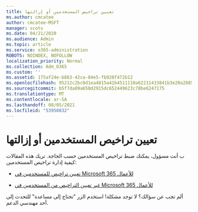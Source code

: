 ```yaml
---
title: تعيين تراخيص المستخدمين أو إزالتها
ms.author: cmcatee
author: cmcatee-MSFT
manager: scotv
ms.date: 04/21/2020
ms.audience: Admin
ms.topic: article
ms.service: o365-administration
ROBOTS: NOINDEX, NOFOLLOW
localization_priority: Normal
ms.collection: Adm_O365
ms.custom: ''
ms.assetid: 175af24e-b863-42ca-84e5-fb920f472b12
ms.openlocfilehash: 95212c2bc0d1ea4815a41b4511110a62211433841b3e20a28856773a3d42884d
ms.sourcegitcommit: b5f7da89a650d2915dc652449623c78be6247175
ms.translationtype: MT
ms.contentlocale: ar-SA
ms.lasthandoff: 08/05/2021
ms.locfileid: "53950832"
---
```

# <a name="assign-or-remove-user-licenses"></a>تعيين تراخيص المستخدمين أو إزالتها

ب أنت مسؤول، يمكنك ضبط تراخيص المستخدمين حسب الحاجة. تريك هذه المقالات كيفية إدارة تراخيص المستخدمين:
  
- [تعيين تراخيص للمستخدمين في Microsoft 365 للأعمال](https://docs.microsoft.com/azure/active-directory/fundamentals/license-users-groups?context=azure/active-directory/users-groups-roles/context/ugr-context)

- [غير تعيين التراخيص من المستخدمين في Microsoft 365 للأعمال](https://docs.microsoft.com/azure/active-directory/fundamentals/license-users-groups?context=azure/active-directory/users-groups-roles/context/ugr-context#remove-a-license)

ألم تجب عن سؤالك؟ لا توجد مشكلة! استخدم الزر "تحتاج إلى مساعدة" للتحدث إلى أحد مهندسي الدعم.